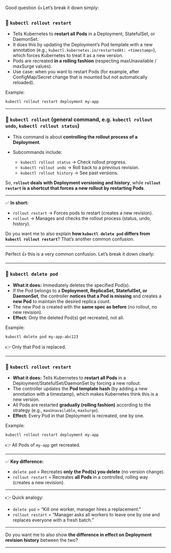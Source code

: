 Good question 👍 Let’s break it down simply:

### 🔹 `kubectl rollout restart`

* Tells Kubernetes to **restart all Pods** in a Deployment, StatefulSet, or DaemonSet.
* It does this by updating the Deployment’s Pod template with a new annotation (e.g., `kubectl.kubernetes.io/restartedAt: <timestamp>`), which forces Kubernetes to treat it as a new version.
* Pods are recreated **in a rolling fashion** (respecting maxUnavailable / maxSurge values).
* Use case: when you want to restart Pods (for example, after ConfigMap/Secret change that is mounted but not automatically reloaded).

Example:

```sh
kubectl rollout restart deployment my-app
```

---

### 🔹 `kubectl rollout` (general command, e.g. `kubectl rollout undo`, `kubectl rollout status`)

* This command is about **controlling the rollout process of a Deployment**.
* Subcommands include:

  * `kubectl rollout status` → Check rollout progress.
  * `kubectl rollout undo` → Roll back to a previous revision.
  * `kubectl rollout history` → See past versions.

So, **`rollout` deals with Deployment versioning and history**, while **`rollout restart` is a shortcut that forces a new rollout by restarting Pods**.

---

✅ **In short:**

* `rollout restart` → Forces pods to restart (creates a new revision).
* `rollout` → Manages and checks the rollout process (status, undo, history).

Do you want me to also explain **how `kubectl delete pod` differs from `kubectl rollout restart`**? That’s another common confusion.

-----------------------------------------------------------------------------------------

Perfect 👍 this is a very common confusion. Let’s break it down clearly:

---

### 🔹 `kubectl delete pod`

* **What it does:** Immediately deletes the specified Pod(s).
* If the Pod belongs to a **Deployment, ReplicaSet, StatefulSet, or DaemonSet**, the controller **notices that a Pod is missing** and creates a **new Pod** to maintain the desired replica count.
* The new Pod is created with the **same spec as before** (no rollout, no new revision).
* **Effect:** Only the deleted Pod(s) get recreated, not all.

Example:

```sh
kubectl delete pod my-app-abc123
```

👉 Only that Pod is replaced.

---

### 🔹 `kubectl rollout restart`

* **What it does:** Tells Kubernetes to **restart all Pods** in a Deployment/StatefulSet/DaemonSet by forcing a new rollout.
* The controller updates the **Pod template hash** (by adding a new annotation with a timestamp), which makes Kubernetes think this is a new version.
* All Pods are restarted **gradually (rolling fashion)** according to the strategy (e.g., `maxUnavailable`, `maxSurge`).
* **Effect:** Every Pod in that Deployment is recreated, one by one.

Example:

```sh
kubectl rollout restart deployment my-app
```

👉 All Pods of `my-app` get recreated.

---

✅ **Key difference:**

* `delete pod` = Recreates **only the Pod(s) you delete** (no version change).
* `rollout restart` = Recreates **all Pods** in a controlled, rolling way (creates a new revision).

---

👉 Quick analogy:

* `delete pod` = “Kill one worker, manager hires a replacement.”
* `rollout restart` = “Manager asks all workers to leave one by one and replaces everyone with a fresh batch.”

---

Do you want me to also show **the difference in effect on Deployment revision history** between the two?

-----------------------------------------------------------------------------------------




